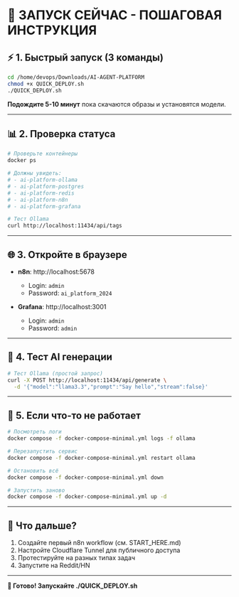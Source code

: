 # 🚀 ЗАПУСК СЕЙЧАС - ПОШАГОВАЯ ИНСТРУКЦИЯ

## ⚡ 1. Быстрый запуск (3 команды)

```bash
cd /home/devops/Downloads/AI-AGENT-PLATFORM
chmod +x QUICK_DEPLOY.sh
./QUICK_DEPLOY.sh
```

**Подождите 5-10 минут** пока скачаются образы и установятся модели.

---

## 📊 2. Проверка статуса

```bash
# Проверьте контейнеры
docker ps

# Должны увидеть:
# - ai-platform-ollama
# - ai-platform-postgres  
# - ai-platform-redis
# - ai-platform-n8n
# - ai-platform-grafana

# Тест Ollama
curl http://localhost:11434/api/tags
```

---

## 🌐 3. Откройте в браузере

- **n8n**: http://localhost:5678
  - Login: `admin`
  - Password: `ai_platform_2024`

- **Grafana**: http://localhost:3001
  - Login: `admin`
  - Password: `admin`

---

## 🧪 4. Тест AI генерации

```bash
# Тест Ollama (простой запрос)
curl -X POST http://localhost:11434/api/generate \
  -d '{"model":"llama3.3","prompt":"Say hello","stream":false}'
```

---

## 🔧 5. Если что-то не работает

```bash
# Посмотреть логи
docker compose -f docker-compose-minimal.yml logs -f ollama

# Перезапустить сервис
docker compose -f docker-compose-minimal.yml restart ollama

# Остановить всё
docker compose -f docker-compose-minimal.yml down

# Запустить заново
docker compose -f docker-compose-minimal.yml up -d
```

---

## 📝 Что дальше?

1. Создайте первый n8n workflow (см. START_HERE.md)
2. Настройте Cloudflare Tunnel для публичного доступа
3. Протестируйте на разных типах задач
4. Запустите на Reddit/HN

---

**🎉 Готово! Запускайте ./QUICK_DEPLOY.sh**

